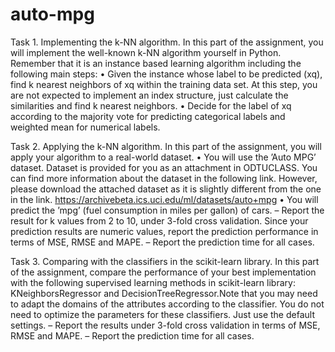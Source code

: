 # auto-mpg

Task 1. Implementing the k-NN algorithm.
In this part of the assignment, you will implement the well-known k-NN algorithm yourself in Python.
Remember that it is an instance based learning algorithm including the following main steps:
• Given the instance whose label to be predicted (xq), find k nearest neighbors of xq within the training
data set. At this step, you are not expected to implement an index structure, just calculate the
similarities and find k nearest neighbors.
• Decide for the label of xq according to the majority vote for predicting categorical labels and weighted
mean for numerical labels.


Task 2. Applying the k-NN algorithm.
In this part of the assignment, you will apply your algorithm to a real-world dataset.
• You will use the ’Auto MPG’ dataset. Dataset is provided for you as an attachment in ODTUCLASS. You can find more information about the dataset in the following link. However, please
download the attached dataset as it is slightly different from the one in the link. https://archivebeta.ics.uci.edu/ml/datasets/auto+mpg
• You will predict the ’mpg’ (fuel consumption in miles per gallon) of cars.
– Report the result for k values from 2 to 10, under 3-fold cross validation. Since your prediction
results are numeric values, report the prediction performance in terms of MSE, RMSE and MAPE.
– Report the prediction time for all cases.


Task 3. Comparing with the classifiers in the scikit-learn library.
In this part of the assignment, compare the performance of your best implementation with the following
supervised learning methods in scikit-learn library: KNeighborsRegressor and DecisionTreeRegressor.Note
that you may need to adapt the domains of the attributes according to the classifier. You do not need to
optimize the parameters for these classifiers. Just use the default settings.
– Report the results under 3-fold cross validation in terms of MSE, RMSE and MAPE.
– Report the prediction time for all cases.

